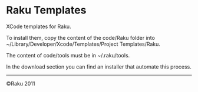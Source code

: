 Raku Templates
=================
XCode templates for Raku.

To install them, copy the content of the code/Raku folder into ~/Library/Developer/Xcode/Templates/Project Templates/Raku.

The content of code/tools must be in ~/.raku/tools.

In the download section you can find an installer that automate this process.


__________________
&copy;Raku 2011